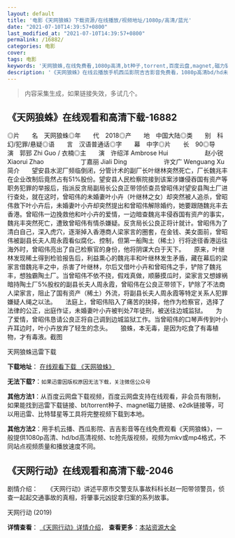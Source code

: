 ```yaml
---
layout: default
title: '电影《天网狼蛛》下载资源/在线播放/视频地址/1080p/高清/蓝光'
date: "2021-07-10T14:39:57+0800"
last_modified_at: "2021-07-10T14:39:57+0800"
permalink: /16882/
categories: 电影
cover:
tags: 电影
keywords: '天网狼蛛,在线免费看,1080p高清,bt种子,torrent,百度云盘,magnet,磁力链,迅雷下载资源'
description: '《天网狼蛛》在线云播放手机西瓜影院吉吉影音免费看，1080p高清bd/hd未删减完整版和tc抢先枪版，mkv/mp4格式，附带bt/torrent种子、magnet/磁力链、百度云盘、网盘资源迅雷下载链接'
---
```


>内容采集生成，如果链接失效，多试几个。


## 《天网狼蛛》在线观看和高清下载-16882

◎片　　名　天网狼蛛◎年　　代　2018◎产　　地　中国大陆◎类　　别　科幻/犯罪/悬疑◎语　　言　汉语普通话◎字　　幕　中字◎片　　长　90◎导　　演　郭郅 Zhi Guo / 衣楠◎主　　演　许绍洋 Ambrose Hui　　　　　　赵小锐 Xiaorui Zhao　　　　　　丁嘉丽 Jiali Ding　　　　　　许文广 Wenguang Xu简介　　望安县水泥厂频临倒闭，分管计术的副厂长叶继林突然死亡，厂长魏兆丰在企业改制后竟然占有51%股份。望安县人民检察院接到该案涉嫌侵吞国有资产等职务犯罪的举报后，指派反贪局副局长公良正带领侦查员曾昭伟对望安县陶土厂进行查处，就在这时，曾昭伟的未婚妻叶小卉（叶继林之女）却突然被人追杀，曾昭伟救下叶小卉后，未婚妻叶小卉却突然提出和曾昭伟解除婚约，她要跟随魏兆丰去香港。曾昭伟一边挽救他和叶小卉的爱情，一边暗查魏兆丰侵吞国有资产的事实，魏兆丰突然死亡，遭致曾昭伟有情杀嫌疑。反贪局长公良正将计就计。曾昭伟为了清白自己，深入虎穴，逐渐掉入香港商人梁家言的圈套，在金钱、美女面前，曾昭伟被副县长夫人周永霞看似腐化、控制，但第一船陶土（稀土）行将途径香港运往海外时，曾昭伟亮出了自己检察官的身份，他将阴谋大白于天下。　　原来，叶继林发现稀土得到检验报告后，利益熏心的魏兆丰和叶继林发生矛盾，藏在幕后的梁家言借魏兆丰之中，杀害了叶继林，尔后又借叶小卉和曾昭伟之手，铲除了魏兆丰，想独霸陶土厂。当曾昭伟不依不挠，假戏真做，顺藤摸瓜时，梁家言又想嫁祸暗持陶土厂5%股权的副县长夫人周永霞，曾昭伟在公良正带领下，铲除了不法商人梁家言，阻止了国有资产（稀土）外流，将副县长夫人周永霞等特定关系人犯罪嫌疑人绳之以法。　　法庭上，曾昭伟陷入了痛苦的抉择，他作为检察官，选择了法律的公正，出庭作证，未婚妻叶小卉被判处7年徒刑，被送往边城监狱。　　为了爱情，曾昭伟恳请公良正将自己调到边城监狱工作。当曾昭伟的口琴声传到叶小卉耳边时，叶小卉放弃了轻生的念头。　　狼蛛，本无毒，是因为吃食了有毒植物，才有毒液。截图


天网狼蛛迅雷下载

**下载地址**： [在线观看下载 《天网狼蛛》](https://www.993dy.com//vod-detail-id-31185.html) 


**无法下载?**：`如果迅雷因版权原因无法下载，关注微信公众号 `

**其他方法1**：从百度云网盘下载视频，百度云网盘支持在线观看，非会员有限制，如果能找到迅雷下载链接、bt/torrent种子、magnet磁力链接、e2dk链接等，可以用迅雷、比特彗星等工具将完整视频下载到本地。

**其他方法2**：用手机云播、西瓜影院、吉吉影音等在线免费观看《天网狼蛛》，一般提供1080p高清、hd/bd高清视频、tc抢先版视频，视频为mkv或mp4格式，不同站点视频质量和播放速度不同。


## 《天网行动》在线观看和高清下载-2046

剧情介绍：　　《天网行动》讲述平原市交警支队事故科科长赵一阳带领警员，侦查一起起交通事故的真相，将肇事元凶捉拿归案的系列故事。


天网行动 (2019)

**详情查看**： [《天网行动》详情介绍](/movie/2046/)， **查看更多**：[本站资源大全](/movie/t/all/)

